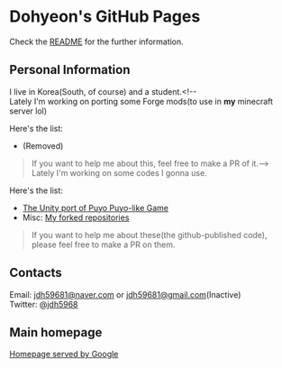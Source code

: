 <!--
## Welcome to GitHub Pages

You can use the [editor on GitHub](https://github.com/JeonDohyeon/JeonDohyeon/edit/main/docs/index.md) to maintain and preview the content for your website in Markdown files.

Whenever you commit to this repository, GitHub Pages will run [Jekyll](https://jekyllrb.com/) to rebuild the pages in your site, from the content in your Markdown files.

### Markdown

Markdown is a lightweight and easy-to-use syntax for styling your writing. It includes conventions for

```markdown
Syntax highlighted code block

# Header 1
## Header 2
### Header 3

- Bulleted
- List

1. Numbered
2. List

**Bold** and _Italic_ and `Code` text

[Link](url) and ![Image](src)
```

For more details see [Basic writing and formatting syntax](https://docs.github.com/en/github/writing-on-github/getting-started-with-writing-and-formatting-on-github/basic-writing-and-formatting-syntax).

### Jekyll Themes

Your Pages site will use the layout and styles from the Jekyll theme you have selected in your [repository settings](https://github.com/JeonDohyeon/JeonDohyeon/settings/pages). The name of this theme is saved in the Jekyll `_config.yml` configuration file.

### Support or Contact

Having trouble with Pages? Check out our [documentation](https://docs.github.com/categories/github-pages-basics/) or [contact support](https://support.github.com/contact) and we’ll help you sort it out.
-->
# Dohyeon's GitHub Pages

Check the [README](https://github.com/JeonDohyeon/JeonDohyeon/blob/main/README.md) for the further information.

## Personal Information

I live in Korea(South, of course) and a student.<!--<br>
Lately I'm working on porting some Forge mods(to use in **my** minecraft server lol)

Here's the list:
- (Removed)
> If you want to help me about this, feel free to make a PR of it.-->
Lately I'm working on some codes I gonna use.

Here's the list:
- [The Unity port of Puyo Puyo-like Game](https://github.com/JeonDohyeon/puyo_puyo_unity)
- Misc: [My forked repositories](https://github.com/JeonDohyeon/Forked-Repos-List)
> If you want to help me about these(the github-published code), please feel free to make a PR on them.

## Contacts

Email: [jdh59681@naver.com](mailto:jdh59681@naver.com) or [jdh59681@gmail.com](mailto:jdh59681@gmail.com)(Inactive)<br>
Twitter: [@jdh5968](https://twitter.com/jdh5968)

## Main homepage

[Homepage served by Google](http://jdh5968.pe.kr)
